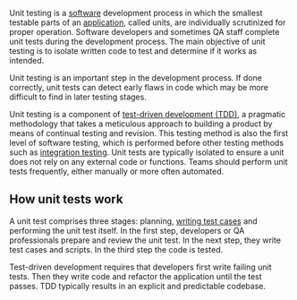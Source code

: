 Unit testing is a [software](https://www.techtarget.com/searchapparchitecture/definition/software) development process in which the smallest testable parts of an [application](https://www.techtarget.com/searchsoftwarequality/definition/application), called units, are individually scrutinized for proper operation. Software developers and sometimes QA staff complete unit tests during the development process. The main objective of unit testing is to isolate written code to test and determine if it works as intended.

Unit testing is an important step in the development process. If done correctly, unit tests can detect early flaws in code which may be more difficult to find in later testing stages.

Unit testing is a component of [test-driven development (TDD)](https://www.techtarget.com/searchsoftwarequality/definition/test-driven-development), a pragmatic methodology that takes a meticulous approach to building a product by means of continual testing and revision. This testing method is also the first level of software testing, which is performed before other testing methods such as [integration testing](https://www.techtarget.com/searchsoftwarequality/definition/integration-testing). Unit tests are typically isolated to ensure a unit does not rely on any external code or functions. Teams should perform unit tests frequently, either manually or more often automated.

## How unit tests work

A unit test comprises three stages: planning, [writing test cases](https://www.techtarget.com/searchsoftwarequality/tip/How-to-write-test-cases-one-component-at-a-time) and performing the unit test itself. In the first step, developers or QA professionals prepare and review the unit test. In the next step, they write test cases and scripts. In the third step the code is tested.

Test-driven development requires that developers first write failing unit tests. Then they write code and refactor the application until the test passes. TDD typically results in an explicit and predictable codebase.
